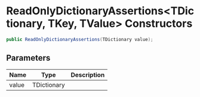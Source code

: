 # ReadOnlyDictionaryAssertions&lt;TDictionary, TKey, TValue&gt; Constructors

```c#
public ReadOnlyDictionaryAssertions(TDictionary value);
```

## Parameters

| Name | Type | Description |
| ---- | ---- | ----------- |
| value | TDictionary |  |


